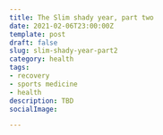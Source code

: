 ```yaml
---
title: The Slim shady year, part two
date: 2021-02-06T23:00:00Z
template: post
draft: false
slug: slim-shady-year-part2
category: health
tags:
- recovery
- sports medicine
- health
description: TBD
socialImage: 

---
```

